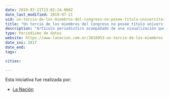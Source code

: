 ```yaml
---
date: 2019-07-21T23:02:24.000Z
date_last_modified: 2019-07-21
uid: un-tercio-de-los-miembros-del-congreso-no-posee-titulo-universitario
title: "Un tercio de los miembros del Congreso no posee título universitario"
description: "Artículo periodistico acompañado de una visualización que cuenta los títulos universitarios que poseen o no poseen  las personas que conforman el Congreso en argentina."
type: Periodismo de datos
website: https://www.lanacion.com.ar/2016053-un-tercio-de-los-miembros-del-congreso-no-posee-titulo-universitario
date_ini: 2017
date_end: 
tags:

cities: 

---
```


Esta iniciativa fue realizada por:

- [La Nación](/i/la-nacion-arg.html)
